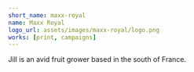 ```yaml
---
short_name: maxx-royal
name: Maxx Royal
logo_url: assets/images/maxx-royal/logo.png
works: [print, campaigns]
---
```

Jill is an avid fruit grower based in the south of France.